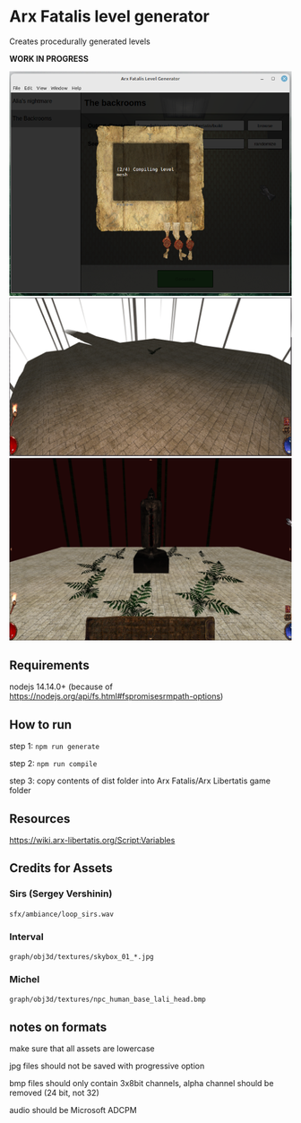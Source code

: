 # Arx Fatalis level generator

Creates procedurally generated levels

**WORK IN PROGRESS**

![launcher](photos/launcher.png?raw=true "launcher")
![screenshot](photos/demo.png?raw=true "dummy map")
![screenshot](photos/statue.png?raw=true "statue npc")

## Requirements

nodejs 14.14.0+ (because of https://nodejs.org/api/fs.html#fspromisesrmpath-options)

## How to run

step 1: `npm run generate`

step 2: `npm run compile`

step 3: copy contents of dist folder into Arx Fatalis/Arx Libertatis game folder

## Resources

https://wiki.arx-libertatis.org/Script:Variables

## Credits for Assets

### Sirs (Sergey Vershinin)

`sfx/ambiance/loop_sirs.wav`

### Interval

`graph/obj3d/textures/skybox_01_*.jpg`

### Michel

`graph/obj3d/textures/npc_human_base_lali_head.bmp`

## notes on formats

make sure that all assets are lowercase

jpg files should not be saved with progressive option

bmp files should only contain 3x8bit channels, alpha channel should be removed (24 bit, not 32)

audio should be Microsoft ADCPM
